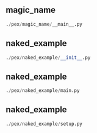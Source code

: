 
## magic_name
```python
./pex/magic_name/__main__.py
```


## naked_example
```python
./pex/naked_example/__init__.py
```


## naked_example
```python
./pex/naked_example/main.py
```


## naked_example
```python
./pex/naked_example/setup.py
```

